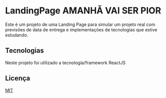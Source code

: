 # LandingPage AMANHÃ VAI SER PIOR

Este é um projeto de uma Landing Page para simular um projeto real com previsões de data de entrega e implementações de tecnologias que estive estudando.

## Tecnologias

Neste projeto foi utilizado a tecnologia/framework ReactJS


## Licença
[MIT](https://choosealicense.com/licenses/mit/)
